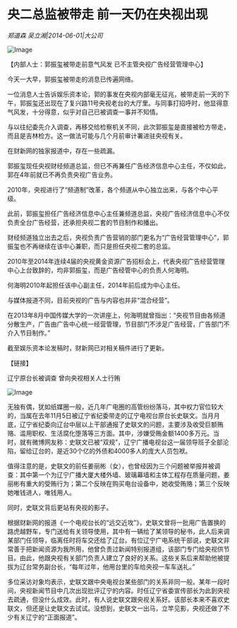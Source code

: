 # 央二总监被带走 前一天仍在央视出现

*郑道森 吴立湘|2014-06-01|大公司*

![Image](http://static.ylzbl.com/uploads/ueditor/php/upload/image/20180307/1520408280692916.jpeg)

【内部人士：郭振玺被带走前意气风发 已不主管央视广告经营管理中心】

今天一大早，郭振玺被带走的消息已传遍网络。

一位消息人士告诉娱乐资本论，郭的事发在央视内部毫无征兆，被带走前一天的下午，郭振玺还出现在了复兴路11号央视老台的大厅里。与同事打招呼时，他显得意气风发，十分得意，似乎对自己已被调查一事并不知情。

与以往纪委先介入调查，再移交给检察机关不同，此次郭振玺是直接被检方带走，而且是吉林检方。这一做法可能与几个月前审计署进驻央视有关。

在财新网的独家报道中，存在一些疏漏。

郭振玺现任央视财经频道总监，但已不再兼任广告经济信息中心主任，不仅如此，郭在4年前就已不再负责央视广告业务。

2010年，央视进行了“频道制”改革，各个频道从中心独立出来，与各个中心平级。

此前，郭振玺担任广告经济信息中心主任兼频道总监，央视广告经济信息中心不仅负责全台广告经营，还承担央视二套的节目制作和播出。

财经频道独立出去之后，央视负责广告营销的部门更名为“广告经营管理中心”，郭振玺也不再继续在该中心兼职，而只是担任央视二套的总监。

2010年至2014年连续4届的央视黄金资源广告招标会上，代表央视广告经营管理中心上台致辞的，均非郭振玺，而是广告经管中心的负责人何海明。

何海明2010年起担任该中心副主任，2014年前后成为中心主任。

与媒体报道不同，目前央视的广告与内容也并非“混合经营”。

在2013年8月中国传媒大学的一次讲座上，何海明就曾指出：“央视节目由各频道分散生产，广告由广告中心统一经营管理，节目部门不涉足广告经营，广告部门不介入节目制作。”

截至娱乐资本论发稿时，财新网已对相关稿件进行了更新。

【链接】

辽宁原台长被调查 曾向央视相关人士行贿

![Image](http://p2.pstatp.com/large/6c3100062223be53015c)

无独有偶，犹如纸媒圈一般，近几年广电圈的高管纷纷落马，其中权力官位较大的，当属在去年11月5日被辽宁省纪委带走的辽宁电视台原台长史联文。当月月底，辽宁省纪委向辽台中层以上干部通报了史联文的问题，主要涉及收受巨额贿赂、滥用职权、生活腐化堕落等三方面。其中，涉嫌受贿金额1400多万元。当时，就有微博网友称：史联文已被“双规”，辽宁广播电视台这一届领导班子全部沦陷，留给辽台的，是近30个亿的外债和4000多人的庞大人员包袱。

值得注意的是，史联文的前任姜丽彬（女），也曾经因为三个问题被举报并被调查：其中第一个为辽宁广播大厦大楼外墙、玻璃幕墙和主体工程存在质量问题，姜丽彬有重大的受贿行为；第二个反映在购买电台设备中，她收受贿赂；第三个反映她唯钱进人，唯钱用人。

同时，史联文背后更站有央视的影子。

根据财新网的报道《一个电视台长的“远交近攻”》，史联文曾将一批用广告置换的路虎越野车，专门送给有关领导使用，其中有一辆给了某领导的秘书，此人后来调某部门任领导，临离任时将车交还给了辽台。有位辽宁广电系统干部说，史联文非常善于把新闻资源为我所用，他曾负责过新闻特别报道组，该部门专门给央视供节目。由此，他跟央视有关部门负责人建立了良好的关系。这些关系后来帮助他被提拔为辽台常务副台长，“每年过年，他用台里的车给央视一车车送礼。”

多位采访对象均表示，史联文跟中央电视台某些部门的关系非同一般。某年一段时间，央视新闻节目中几次出现批评辽宁的内容。时任辽宁省委宣传部长为此到央视去疏通，但没什么成效。此时，有人说史联文跟央视关系好。该部长本来不喜欢史联文，但还是让史联文去试试。没想到，史联文一出马，立竿见影，央视还做了不少有关辽宁的“正面报道”。

